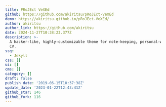```yaml
---
title: PRoJEct VeXEd
github: https://github.com/akiritsu/pRoJEct-VeXEd
demo: https://akiritsu.github.io/pRoJEct-VeXEd/
author: akiritsu
author_link: https://github.com/akiritsu
date: 2024-11-27T10:38:23.377Z
description: >-
  A hacker-like, highly-customizable theme for note-keeping, personal-website or
  CV.
ssg:
  - Jekyll
css: []
ui: []
cms: []
category: []
draft: false
publish_date: '2019-06-15T10:37:38Z'
update_date: '2023-01-22T12:43:41Z'
github_star: 146
github_fork: 116
---
```

